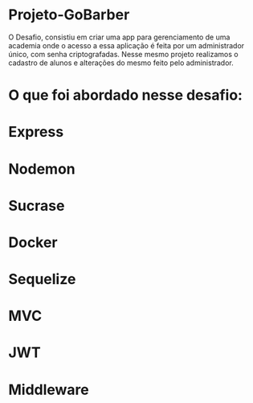 # Projeto-GoBarber
O Desafio, consistiu em criar uma app para gerenciamento de uma academia onde o acesso a essa aplicação é feita por um administrador único, com senha criptografadas. Nesse mesmo projeto realizamos o cadastro de alunos e alterações do mesmo feito pelo administrador.

# O que foi abordado nesse desafio:
# Express
# Nodemon
# Sucrase
# Docker
# Sequelize
# MVC
# JWT
# Middleware
